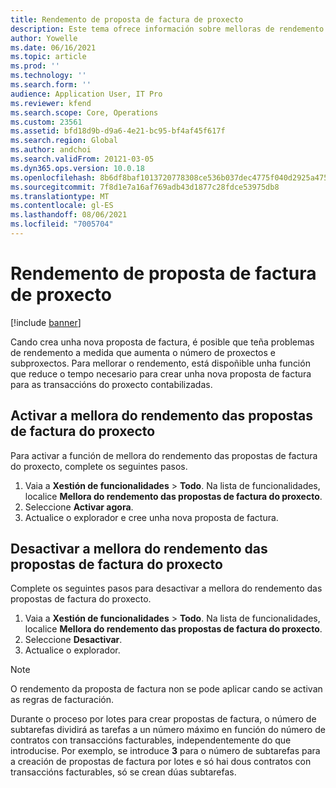 ```yaml
---
title: Rendemento de proposta de factura de proxecto
description: Este tema ofrece información sobre melloras de rendemento para as propostas de factura do proxecto.
author: Yowelle
ms.date: 06/16/2021
ms.topic: article
ms.prod: ''
ms.technology: ''
ms.search.form: ''
audience: Application User, IT Pro
ms.reviewer: kfend
ms.search.scope: Core, Operations
ms.custom: 23561
ms.assetid: bfd18d9b-d9a6-4e21-bc95-bf4af45f617f
ms.search.region: Global
ms.author: andchoi
ms.search.validFrom: 20121-03-05
ms.dyn365.ops.version: 10.0.18
ms.openlocfilehash: 8b6df8baf1013720778308ce536b037dec4775f040d2925a47508fb373900f81
ms.sourcegitcommit: 7f8d1e7a16af769adb43d1877c28fdce53975db8
ms.translationtype: MT
ms.contentlocale: gl-ES
ms.lasthandoff: 08/06/2021
ms.locfileid: "7005704"
---
```

# <a name="project-invoice-proposal-performance"></a>Rendemento de proposta de factura de proxecto

[!include [banner](../includes/banner.md)]

Cando crea unha nova proposta de factura, é posible que teña problemas de rendemento a medida que aumenta o número de proxectos e subproxectos. Para mellorar o rendemento, está dispoñible unha función que reduce o tempo necesario para crear unha nova proposta de factura para as transaccións do proxecto contabilizadas.

## <a name="enable-project-invoice-proposal-performance-enhancement"></a>Activar a mellora do rendemento das propostas de factura do proxecto
Para activar a función de mellora do rendemento das propostas de factura do proxecto, complete os seguintes pasos.

1.  Vaia a **Xestión de funcionalidades** > **Todo**. Na lista de funcionalidades, localice **Mellora do rendemento das propostas de factura do proxecto**.
2.  Seleccione **Activar agora**.
3.  Actualice o explorador e cree unha nova proposta de factura.

## <a name="turn-off-project-invoice-proposal-performance-enhancement"></a>Desactivar a mellora do rendemento das propostas de factura do proxecto
Complete os seguintes pasos para desactivar a mellora do rendemento das propostas de factura do proxecto.

1.  Vaia a **Xestión de funcionalidades** > **Todo**. Na lista de funcionalidades, localice **Mellora do rendemento das propostas de factura do proxecto**.
2.  Seleccione **Desactivar**.
3.  Actualice o explorador.

> [!NOTE]
> O rendemento da proposta de factura non se pode aplicar cando se activan as regras de facturación.
> 
> Durante o proceso por lotes para crear propostas de factura, o número de subtarefas dividirá as tarefas a un número máximo en función do número de contratos con transaccións facturables, independentemente do que introducise. Por exemplo, se introduce **3** para o número de subtarefas para a creación de propostas de factura por lotes e só hai dous contratos con transaccións facturables, só se crean dúas subtarefas.
